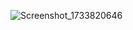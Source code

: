 ![Screenshot_1733820646](https://github.com/user-attachments/assets/6e714271-efff-4689-93af-0c11e89a0197)
